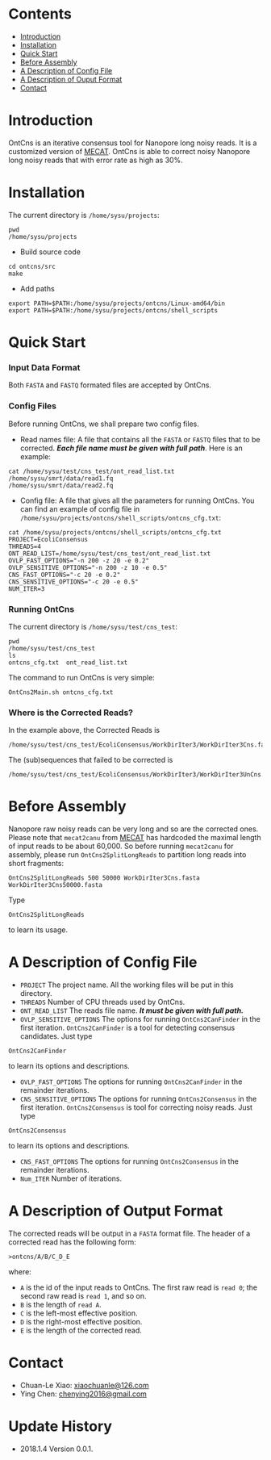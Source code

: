 # </a> Contents
* [Introduction](#S-introduction)
* [Installation](#S-installation)
* [Quick Start](#S-quick-start)
* [Before Assembly](#S-before-assembly)
* [A Description of Config File](#S-desc-config-file)
* [A Description of Ouput Format](#S-desc-output-format)
* [Contact](#S-contact)

# <a name="S-introduction"></a> Introduction
OntCns is an iterative consensus tool for Nanopore long noisy reads. It is a customized version of [MECAT](https://github.com/xiaochuanle/MECAT). OntCns is able to correct noisy Nanopore long noisy reads that with error rate as high as 30%.

# <a name="S-installation"></a> Installation
The current directory is `/home/sysu/projects`:
``` shell
pwd
/home/sysu/projects
```

* Build source code
``` shell
cd ontcns/src
make
```

* Add paths
``` shell
export PATH=$PATH:/home/sysu/projects/ontcns/Linux-amd64/bin
export PATH=$PATH:/home/sysu/projects/ontcns/shell_scripts
```

# <a name="S-quick-start"></a> Quick Start
### Input Data Format
Both `FASTA` and `FASTQ` formated files are accepted by OntCns.

### Config Files
Before running OntCns, we shall prepare two config files.
* Read names file: A file that contains all the `FASTA` or `FASTQ` files that to be corrected. ***Each file name must be given with full path***. Here is an example:
``` shell
cat /home/sysu/test/cns_test/ont_read_list.txt
/home/sysu/smrt/data/read1.fq
/home/sysu/smrt/data/read2.fq
```
* Config file: A file that gives all the parameters for running OntCns. You can find an example of config file in `/home/sysu/projects/ontcns/shell_scripts/ontcns_cfg.txt`:
``` shell
cat /home/sysu/projects/ontcns/shell_scripts/ontcns_cfg.txt
PROJECT=EcoliConsensus
THREADS=4
ONT_READ_LIST=/home/sysu/test/cns_test/ont_read_list.txt
OVLP_FAST_OPTIONS="-n 200 -z 20 -e 0.2"
OVLP_SENSITIVE_OPTIONS="-n 200 -z 10 -e 0.5"
CNS_FAST_OPTIONS="-c 20 -e 0.2"
CNS_SENSITIVE_OPTIONS="-c 20 -e 0.5"
NUM_ITER=3
```

### Running OntCns
The current directory is `/home/sysu/test/cns_test`:
``` shell
pwd
/home/sysu/test/cns_test
ls
ontcns_cfg.txt  ont_read_list.txt
```
The command to run OntCns is very simple:
``` shell
OntCns2Main.sh ontcns_cfg.txt
```

### Where is the Corrected Reads?
In the example above, the Corrected Reads is
``` shell
/home/sysu/test/cns_test/EcoliConsensus/WorkDirIter3/WorkDirIter3Cns.fasta
```
The (sub)sequences that failed to be corrected is
``` shell
/home/sysu/test/cns_test/EcoliConsensus/WorkDirIter3/WorkDirIter3UnCns.fasta
```

# <a name="S-before-assembly"></a> Before Assembly 
Nanopore raw noisy reads can be very long and so are the corrected ones. Please note that `mecat2canu` from [MECAT](https://github.com/xiaochuanle/MECAT) has hardcoded the maximal length of input reads to be about 60,000. So before running `mecat2canu` for assembly, please run `OntCns2SplitLongReads` to partition long reads into short fragments:
``` shell
OntCns2SplitLongReads 500 50000 WorkDirIter3Cns.fasta WorkDirIter3Cns50000.fasta
```
Type
``` shell
OntCns2SplitLongReads
```
to learn its usage.

# <a name="S-desc-config-file"></a> A Description of Config File
* `PROJECT` The project name. All the working files will be put in this directory.
* `THREADS` Number of CPU threads used by OntCns.
* `ONT_READ_LIST` The reads file name. ***It must be given with full path.***
* `OVLP_SENSITIVE_OPTIONS` The options for running `OntCns2CanFinder` in the first iteration. `OntCns2CanFinder` is a tool for detecting consensus candidates. Just type
``` shell
OntCns2CanFinder
```
to learn its options and descriptions.
* `OVLP_FAST_OPTIONS` The options for running `OntCns2CanFinder` in the remainder iterations.
* `CNS_SENSITIVE_OPTIONS` The options for running `OntCns2Consensus` in the first iteration. `OntCns2Consensus` is tool for correcting noisy reads. Just type
``` shell
OntCns2Consensus
```
to learn its options and descriptions.
* `CNS_FAST_OPTIONS` The options for running `OntCns2Consensus` in the remainder iterations.
* `Num_ITER` Number of iterations.

# <a name="S-desc-output-format"></a> A Description of Output Format
The corrected reads will be output in a `FASTA` format file. The header of a corrected read has the following form:
``` shell
>ontcns/A/B/C_D_E
```
where:
* `A` is the id of the input reads to OntCns. The first raw read is `read 0`; the second raw read is `read 1`, and so on.
* `B` is the length of `read A`.
* `C` is the left-most effective position.
*  `D` is the right-most effective position.
*  `E` is the length of the corrected read.

# <a name="S-contact"></a> Contact
* Chuan-Le Xiao: xiaochuanle@126.com
* Ying Chen: chenying2016@gmail.com

# <a name="S-update-history"></a> Update History
* 2018.1.4 Version 0.0.1.
